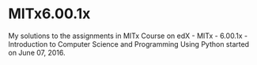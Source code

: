# MITx6.00.1x
My solutions to the assignments in MITx Course on edX - MITx - 6.00.1x - Introduction to Computer Science and Programming Using Python started on June 07, 2016.
